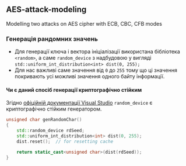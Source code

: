 ## AES-attack-modeling
Modelling two attacks on AES cipher with ECB, CBC, CFB modes


### Генерація рандомних значень
- Для генерації ключа і вектора ініціалізації використана бібліотека 
`<random>`, а саме `random_device` з надбудовою у вигляді `std::uniform_int_distribution<int> dist(0, 255);`  
- Для нас важливі саме значення від `0` до `255` тому що ці значення покривають
усі можливі значення одного байту інформації. 
#### Чи є даний спосіб генерації криптографічно стійким 
Згідно
[офіційній документації Visual Studio](https://learn.microsoft.com/en-us/cpp/standard-library/random?view=msvc-170#comments)
`random_device` є криптографічно стійким генератором. 
``` C++
unsigned char genRandomChar() 
{
    std::random_device rdSeed;  
    std::uniform_int_distribution<int> dist(0, 255); 
    dist.reset();  // for resetting cache

    return static_cast<unsigned char>(dist(rdSeed));
}
```
